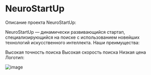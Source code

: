 # NeuroStartUp

Описание проекта NeuroStartUp:

NeuroStartUp — динамически развивающийся стартап, специализирующийся на поиске с использованием новейших технологий искусственного интеллекта. Наши преимущества:

Высокая точность поиска
Высокая скорость поиска
Низкая цена
Логотип:

![image](https://user-images.githubusercontent.com/96240770/213518292-f5ce8857-8425-4cbb-80df-ec2825ecd679.png)
